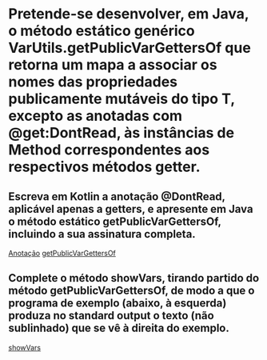 # Pretende-se desenvolver, em Java, o método estático genérico VarUtils.getPublicVarGettersOf que retorna um mapa a associar os nomes das propriedades publicamente mutáveis do tipo T, excepto as anotadas com @get:DontRead, às instâncias de Method correspondentes aos respectivos métodos getter.

## Escreva em Kotlin a anotação @DontRead, aplicável apenas a getters, e apresente em Java o método estático getPublicVarGettersOf, incluindo a sua assinatura completa.

[Anotação](../src/main/java/DontRead.java)
[getPublicVarGettersOf](../src/main/java/VarUtils.java)

## Complete o método showVars, tirando partido do método getPublicVarGettersOf, de modo a que o programa de exemplo (abaixo, à esquerda) produza no standard output o texto (não sublinhado) que se vê à direita do exemplo.

[showVars](../src/main/java/VarUtils.java)